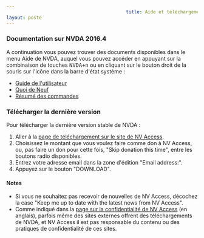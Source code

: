 ```yaml
---
											title: Aide et téléchargement de NVDA
layout: poste
---
```


### Documentation sur NVDA 2016.4 ###

A continuation vous pouvez trouver des documents disponibles  dans le menu Aide de NVDA, auquel vous pouvez accéder en appuyant sur la combinaison de touches <kbd>NVDA+n</kbd> ou en cliquant sur le bouton droit de la souris sur l'icône dans la barre d'état système :

* [Guide de l'utilisateur](https://blindhelp.github.io/userGuide.html)
* [Quoi de Neuf](https://blindhelp.github.io/changes.html)
* [Résumé des commandes](https://blindhelp.github.io/keyCommands.html)

### Télécharger la dernière version ###

Pour télécharger la dernière version stable de NVDA :

1. Aller à la [page de téléchargement sur le site de NV Access](http://www.nvaccess.org/download/).
2. Choisissez le montant que vous voulez faire comme don à NV Access, ou, pas faire un don pour cette fois, "Skip donation this time", entre les boutons radio disponibles.
3. Entrez votre adresse email dans la zone d'édition "Email address:".
4. Appuyez sur le bouton "DOWNLOAD".

#### Notes ####

* Si vous ne souhaitez pas recevoir de nouvelles de NV Access, décochez la case "Keep me up to date with the latest news from NV Access".
* Comme indiqué dans la [page sur la confidentialité de NV Access](http://www.nvaccess.org/privacy/) (en anglais), parfois même des sites externes offrent des téléchargements de NVDA, et NV Access il est pas responsable du contenu ou des pratiques de confidentialité de ces sites.
